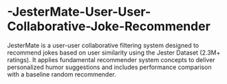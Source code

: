# -JesterMate-User-User-Collaborative-Joke-Recommender
JesterMate is a user-user collaborative filtering system designed to recommend jokes based on user similarity using the Jester Dataset (2.3M+ ratings). It applies fundamental recommender system concepts to deliver personalized humor suggestions and includes performance comparison with a baseline random recommender.
